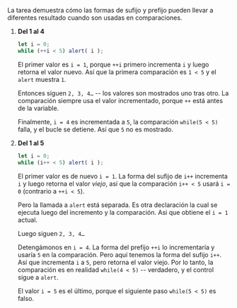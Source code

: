La tarea demuestra cómo las formas de sufijo y prefijo pueden llevar a diferentes resultado cuando son usadas en comparaciones.

1. **Del 1 al 4**

    ```js run
    let i = 0;
    while (++i < 5) alert( i );
    ```

    El primer valor es `i = 1`, porque `++i` primero incrementa `i` y luego retorna el valor nuevo. Así que la primera comparación es `1 < 5` y el `alert` muestra `1`. 

    Entonces siguen `2, 3, 4…` -- los valores son mostrados uno tras otro. La comparación siempre usa el valor incrementado, porque `++` está antes de la variable.

    Finalmente, `i = 4` es incrementada a `5`, la comparación `while(5 < 5)` falla, y el bucle se detiene. Así que `5` no es mostrado.
2. **Del 1 al 5**

    ```js run
    let i = 0;
    while (i++ < 5) alert( i );
    ```

    El primer valor es de nuevo `i = 1`. La forma del sufijo de `i++` incrementa `i` y luego retorna el valor *viejo*, así que la comparación `i++ < 5` usará `i = 0` (contrario a `++i < 5`).

    Pero la llamada a `alert` está separada. Es otra declaración la cual se ejecuta luego del incremento y la comparación. Asi que obtiene el `i = 1` actual.

    Luego siguen `2, 3, 4…`

    Detengámonos en `i = 4`. La forma del prefijo `++i` lo incrementaría y usaría `5` en la comparación. Pero aquí tenemos la forma del sufijo `i++`. Así que incrementa `i` a `5`, pero retorna el valor viejo. Por lo tanto, la comparación es en realidad `while(4 < 5)` -- verdadero, y el control sigue a `alert`.

    El valor `i = 5` es el último, porque el siguiente paso `while(5 < 5)` es falso.
